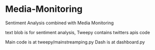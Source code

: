 # Media-Monitoring
Sentiment Analysis combined with Media Monitoring

text blob is for sentiment analysis, Tweepy contains twitters apis code

Main code is at tweepy/mainstreamping.py
Dash is at dashboard.py
